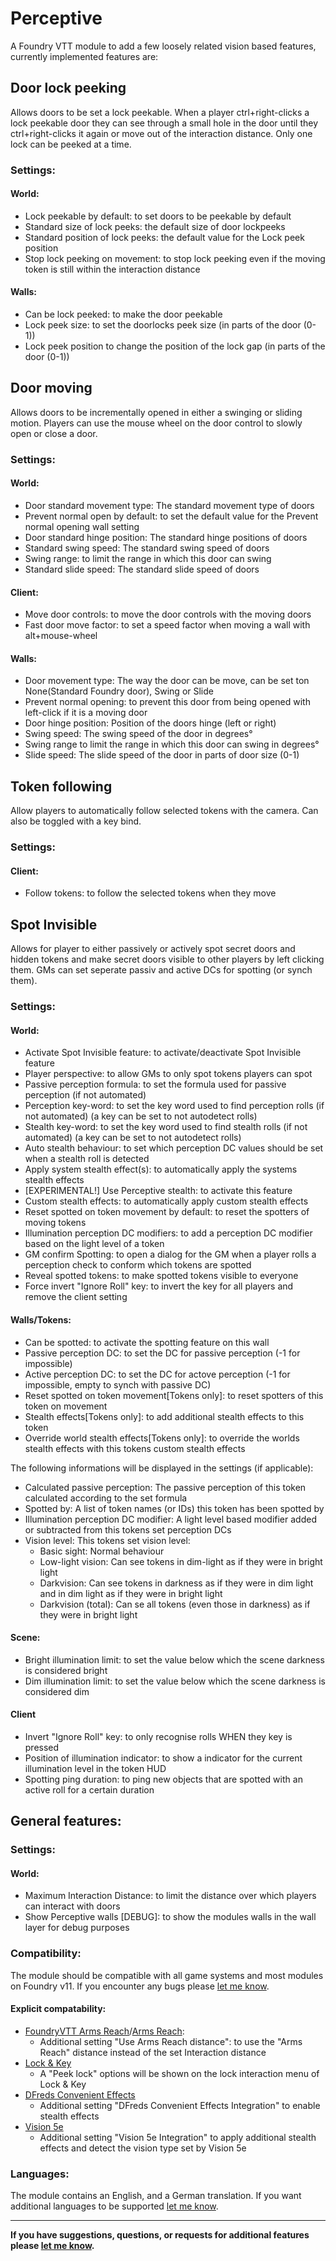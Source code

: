 # Perceptive

 A Foundry VTT module to add a few loosely related vision based features, currently implemented features are:

## Door lock peeking

Allows doors to be set a lock peekable. When a player ctrl+right-clicks a lock peekable door they can see through a small hole in the door until they ctrl+right-clicks it again or move out of the interaction distance. Only one lock can be peeked at a time.

### Settings:

#### World:
- Lock peekable by default: to set doors to be peekable by default
- Standard size of lock peeks: the default size of door lockpeeks
- Standard position of lock peeks: the default value for the Lock peek position
- Stop lock peeking on movement: to stop lock peeking even if the moving token is still within the interaction distance
#### Walls:
- Can be lock peeked: to make the door peekable
- Lock peek size: to set the doorlocks peek size (in parts of the door (0-1))
- Lock peek position to change the position of the lock gap (in parts of the door (0-1))

## Door moving

Allows doors to be incrementally opened in either a swinging or sliding motion. Players can use the mouse wheel on the door control to slowly open or close a door.

### Settings:

#### World:
- Door standard movement type: The standard movement type of doors
- Prevent normal open by default: to set the default value for the Prevent normal opening wall setting
- Door standard hinge position: The standard hinge positions of doors
- Standard swing speed: The standard swing speed of doors
- Swing range: to limit the range in which this door can swing
- Standard slide speed: The standard slide speed of doors
#### Client:
- Move door controls: to move the door controls with the moving doors
- Fast door move factor: to set a speed factor when moving a wall with alt+mouse-wheel
#### Walls:
- Door movement type: The way the door can be move, can be set ton None(Standard Foundry door), Swing or Slide
- Prevent normal opening: to prevent this door from being opened with left-click if it is a moving door
- Door hinge position: Position of the doors hinge (left or right)
- Swing speed: The swing speed of the door in degrees°
- Swing range to limit the range in which this door can swing in degrees°
- Slide speed: The slide speed of the door in  parts of door size (0-1)

## Token following
Allow players to automatically follow selected tokens with the camera. Can also be toggled with a key bind.

### Settings:

#### Client:
- Follow tokens: to follow the selected tokens when they move

## Spot Invisible
Allows for player to either passively or actively spot secret doors and hidden tokens and make secret doors visible to other players by left clicking them. GMs can set seperate passiv and active DCs for spotting (or synch them).

### Settings:

#### World:
- Activate Spot Invisible feature: to activate/deactivate Spot Invisible feature
- Player perspective: to allow GMs to only spot tokens players can spot
- Passive perception formula: to set the formula used for passive perception (if not automated)
- Perception key-word: to set the key word used to find perception rolls (if not automated) (a key can be set to not autodetect rolls)
- Stealth key-word: to set the key word used to find stealth rolls (if not automated) (a key can be set to not autodetect rolls)
- Auto stealth behaviour: to set which perception DC values should be set when a stealth roll is detected
- Apply system stealth effect(s): to automatically apply the systems stealth effects
- [EXPERIMENTAL!] Use Perceptive stealth: to activate this feature
- Custom stealth effects: to automatically apply custom stealth effects
- Reset spotted on token movement by default: to reset the spotters of moving tokens
- Illumination perception DC modifiers: to add a perception DC modifier based on the light level of a token
- GM confirm Spotting: to open a dialog for the GM when a player rolls a perception check to conform which tokens are spotted
- Reveal spotted tokens: to make spotted tokens visible to everyone
- Force invert "Ignore Roll" key: to invert the key for all players and remove the client setting

#### Walls/Tokens:
- Can be spotted: to activate the spotting feature on this wall
- Passive perception DC: to set the DC for passive perception (-1 for impossible)
- Active perception DC: to set the DC for actove perception (-1 for impossible, empty to synch with passive DC)
- Reset spotted on token movement[Tokens only]: to reset spotters of this token on movement
- Stealth effects[Tokens only]: to add additional stealth effects to this token
- Override world stealth effects[Tokens only]: to override the worlds stealth effects with this tokens custom stealth effects
 
The following informations will be displayed in the settings (if applicable):
 - Calculated passive perception: The passive perception of this token calculated according to the set formula
 - Spotted by: A list of token names (or IDs) this token has been spotted by
 - Illumination perception DC modifier: A light level based modifier added or subtracted from this tokens set perception DCs
 - Vision level: This tokens set vision level:
   - Basic sight: Normal behaviour
   - Low-light vision: Can see tokens in dim-light as if they were in bright light
   - Darkvision: Can see tokens in darkness as if they were in dim light and in dim light as if they were in bright light
   - Darkvision (total): Can se all tokens (even those in darkness) as if they were in bright light
  
#### Scene:
 - Bright illumination limit: to set the value below which the scene darkness is considered bright
 - Dim illumination limit: to set the value below which the scene darkness is considered dim
  
#### Client
- Invert "Ignore Roll" key: to only recognise rolls WHEN they key is pressed
- Position of illumination indicator: to show a indicator for the current illumination level in the token HUD
- Spotting ping duration: to ping new objects that are spotted with an active roll for a certain duration

## General features:

### Settings:

#### World:
- Maximum Interaction Distance: to limit the distance over which players can interact with doors
- Show Perceptive walls [DEBUG]: to show the modules walls in the wall layer for debug purposes

### Compatibility:

The module should be compatible with all game systems and most modules on Foundry v11. If you encounter any bugs please [let me know](https://github.com/Saibot393/perceptive/issues).

#### Explicit compatability:
- [FoundryVTT Arms Reach](https://foundryvtt.com/packages/foundryvtt-arms-reach)/[Arms Reach](https://foundryvtt.com/packages/arms-reach):
  - Additional setting "Use Arms Reach distance": to use the "Arms Reach" distance instead of the set Interaction distance
- [Lock & Key](https://foundryvtt.com/packages/locknkey)
  - A "Peek lock" options will be shown on the lock interaction menu of Lock & Key
- [DFreds Convenient Effects](https://foundryvtt.com/packages/dfreds-convenient-effects)
  - Additional setting "DFreds Convenient Effects Integration" to enable stealth effects
- [Vision 5e](https://foundryvtt.com/packages/vision-5e)
  - Additional setting "Vision 5e Integration" to apply additional stealth effects and detect the vision type set by Vision 5e

### Languages:

The module contains an English, and a German translation. If you want additional languages to be supported [let me know](https://github.com/Saibot393/perceptive/issues).

---

**If you have suggestions, questions, or requests for additional features please [let me know](https://github.com/Saibot393/perceptive/issues).**

